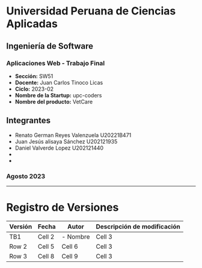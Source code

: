 # Universidad Peruana de Ciencias Aplicadas
## Ingeniería de Software
### Aplicaciones Web - Trabajo Final
- **Sección:** SW51
- **Docente:** Juan Carlos Tinoco Licas
- **Ciclo:** 2023-02
- **Nombre de la Startup:** upc-coders
- **Nombre del producto:** VetCare

## Integrantes
- Renato German Reyes Valenzuela    U20221B471
- Juan Jesús alisaya Sánchez    U202121935
- Daniel Valverde Lopez    U202121440
-
-

### Agosto 2023

------------------------------------------------------
# Registro de Versiones

| Versión  | Fecha    |   Autor  |   Descripción de modificación    |
|----------|----------|----------|----------------------------------|
|   TB1    | Cell 2   | - Nombre   |            Cell 3                |                       
| Row 2    | Cell 5   | Cell 6   | Cell 3   |
| Row 3    | Cell 8   | Cell 9   | Cell 3   |
